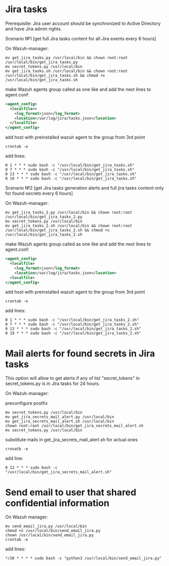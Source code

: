 # Jira tasks

Prerequisite: Jira user account should be synchronized to Active Directory and have Jira admin rights.

Scenario №1 [get full Jira tasks content for all Jira events every 6 hours]

On Wazuh-manager:
```
mv get_jira_tasks.py /usr/local/bin && chown root:root /usr/local/bin/get_jira_tasks.py
mv secret_tokens.py /usr/local/bin
mv get_jira_tasks.sh /usr/local/bin && chown root:root /usr/local/bin/get_jira_tasks.sh && chmod +x /usr/local/bin/get_jira_tasks.sh
```
make Wazuh agents group called as one like and add the next lines to agent.conf:
```xml
<agent_config>
  <localfile>>
    <log_format>json</log_format>
    <location>/var/log/jira/tasks.json</location>
  </localfile>
</agent_config>
```
add host with preinstalled wazuh agent to the group from 3rd point
```
crontab -e
```
add lines:

```
0 1 * * * sudo bash -c "/usr/local/bin/get_jira_tasks.sh"
0 7 * * * sudo bash -c "/usr/local/bin/get_jira_tasks.sh"
0 13 * * * sudo bash -c "/usr/local/bin/get_jira_tasks.sh"
0 19 * * * sudo bash -c "/usr/local/bin/get_jira_tasks.sh"
```
Scenario №2 [get Jira tasks generation alerts and full jira tasks content only for found secrets every 6 hours]

On Wazuh-manager:
```
mv get_jira_tasks_2.py /usr/local/bin && chown root:root /usr/local/bin/get_jira_tasks_2.py
mv secret_tokens.py /usr/local/bin
mv get_jira_tasks_2.sh /usr/local/bin && chown root:root /usr/local/bin/get_jira_tasks_2.sh && chmod +x /usr/local/bin/get_jira_tasks_2.sh
```
make Wazuh agents group called as one like and add the next lines to agent.conf:
```xml
<agent_config>
  <localfile>
    <log_format>json</log_format>
    <location>/var/log/jira/tasks.json</location>
  <localfile>
</agent_config>
```
add host with preinstalled wazuh agent to the group from 3rd point
```
crontab -e
```
add lines:
```
0 1 * * * sudo bash -c "/usr/local/bin/get_jira_tasks_2.sh"
0 7 * * * sudo bash -c "/usr/local/bin/get_jira_tasks_2.sh"
0 13 * * * sudo bash -c "/usr/local/bin/get_jira_tasks_2.sh"
0 19 * * * sudo bash -c "/usr/local/bin/get_jira_tasks_2.sh"
```
# Mail alerts for found secrets in Jira tasks

This option will allow to get alerts if any of list "secret_tokens" in secret_tokens.py is in Jira tasks for 24 hours.

On Wazuh-manager:

preconfigure postfix
```
mv secret_tokens.py /usr/local/bin
mv get_jira_secrets_mail_alert.py /usr/local/bin
mv get_jira_secrets_mail_alert.sh /usr/local/bin
chown root:root /usr/local/bin/get_jira_secrets_mail_alert.sh
mv secret_tokens.py /usr/local/bin
```
substitute mails in get_jira_secrets_mail_alert.sh for actual ones
```
cronatb -e
```
add line:
```
0 12 * * * sudo bash -c "/usr/local/bin/get_jira_secrets_mail_alert.sh"
```
# Send email to user that shared confidential information
On Wazuh manager:
```
mv send_email_jira.py /usr/local/bin
chmod +x /usr/local/bin/send_email_jira.py
chown /usr/local/bin/send_email_jira.py
crontab -e
```
add lines:
```
*/30 * * * * sudo bash -c "python3 /usr/local/bin/send_email_jira.py"
```
